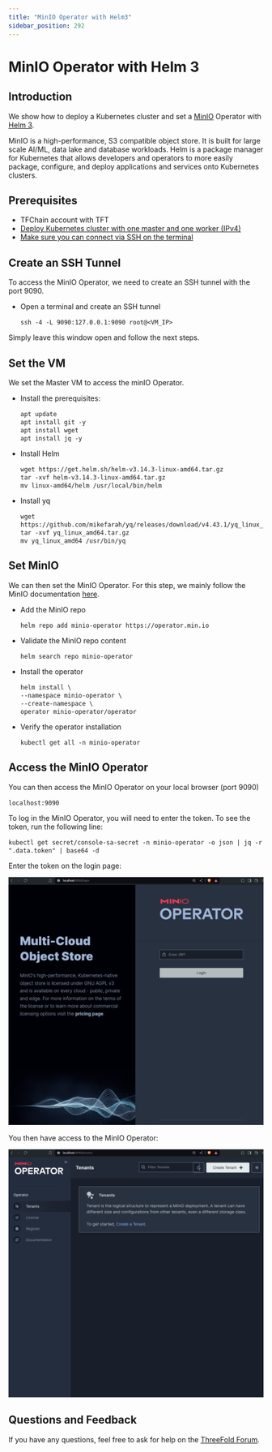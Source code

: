 ```yaml
---
title: "MinIO Operator with Helm3"
sidebar_position: 292
---
```


<h1>MinIO Operator with Helm 3</h1>



## Introduction

We show how to deploy a Kubernetes cluster and set a [MinIO](https://min.io/) Operator with [Helm 3](https://helm.sh/).

MinIO is a high-performance, S3 compatible object store. It is built for
large scale AI/ML, data lake and database workloads. Helm is a package manager for Kubernetes that allows developers and operators to more easily package, configure, and deploy applications and services onto Kubernetes clusters.

## Prerequisites

- TFChain account with TFT
- [Deploy Kubernetes cluster with one master and one worker (IPv4)](../../dashboard/solutions/k8s.md)
- [Make sure you can connect via SSH on the terminal](../../system_administrators/getstarted/ssh_guide/ssh_openssh.md)
  
## Create an SSH Tunnel

To access the MinIO Operator, we need to create an SSH tunnel with the port 9090.

- Open a terminal and create an SSH tunnel
    ```
    ssh -4 -L 9090:127.0.0.1:9090 root@<VM_IP>
    ```

Simply leave this window open and follow the next steps.

## Set the VM

We set the Master VM to access the minIO Operator.

- Install the prerequisites:
    ```
    apt update
    apt install git -y
    apt install wget
    apt install jq -y
    ```
- Install Helm
    ```
    wget https://get.helm.sh/helm-v3.14.3-linux-amd64.tar.gz
    tar -xvf helm-v3.14.3-linux-amd64.tar.gz
    mv linux-amd64/helm /usr/local/bin/helm
    ```
- Install yq
    ```
    wget https://github.com/mikefarah/yq/releases/download/v4.43.1/yq_linux_amd64.tar.gz
    tar -xvf yq_linux_amd64.tar.gz
    mv yq_linux_amd64 /usr/bin/yq
    ```

## Set MinIO

We can then set the MinIO Operator. For this step, we mainly follow the MinIO documentation [here](https://min.io/docs/minio/kubernetes/upstream/operations/install-deploy-manage/deploy-operator-helm.html).

- Add the MinIO repo
    ```
    helm repo add minio-operator https://operator.min.io
    ```
- Validate the MinIO repo content
    ```
    helm search repo minio-operator
    ```
- Install the operator
    ```
    helm install \
    --namespace minio-operator \
    --create-namespace \
    operator minio-operator/operator
    ```
- Verify the operator installation
    ```
    kubectl get all -n minio-operator
    ```

## Access the MinIO Operator

You can then access the MinIO Operator on your local browser (port 9090)

```
localhost:9090
```

To log in the MinIO Operator, you will need to enter the token. To see the token, run the following line:

```
kubectl get secret/console-sa-secret -n minio-operator -o json | jq -r ".data.token" | base64 -d
```

Enter the token on the login page:

![](./img/minio_1.png)

You then have access to the MinIO Operator:

![](./img/minio_2.png)


## Questions and Feedback

If you have any questions, feel free to ask for help on the [ThreeFold Forum](https://forum.threefold.io/).